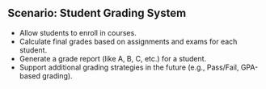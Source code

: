 ## Scenario: Student Grading System

- Allow students to enroll in courses.
- Calculate final grades based on assignments and exams for each student.
- Generate a grade report (like A, B, C, etc.) for a student.
- Support additional grading strategies in the future (e.g., Pass/Fail, GPA-based grading).